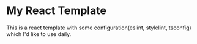 # My React Template

This is a react template with some configuration(eslint, stylelint, tsconfig) which I'd like to use daily.